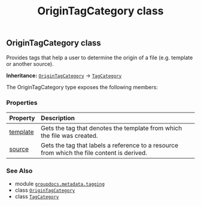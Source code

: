 ﻿---
title: OriginTagCategory class
second_title: GroupDocs.Metadata for Python via .NET API References
description: 
type: docs
url: /python-net/groupdocs.metadata.tagging/origintagcategory/
is_root: false
weight: 50
---

## OriginTagCategory class

Provides tags that help a user to determine the origin of a file (e.g. template or another source).



**Inheritance:** [`OriginTagCategory`](/metadata/python-net/groupdocs.metadata.tagging/origintagcategory) → 
[`TagCategory`](/metadata/python-net/groupdocs.metadata.tagging/tagcategory)



The OriginTagCategory type exposes the following members:

### Properties
| Property | Description |
| :- | :- |
| [template](/metadata/python-net/groupdocs.metadata.tagging/origintagcategory/template) | Gets the tag that denotes the template from which the file was created. |
| [source](/metadata/python-net/groupdocs.metadata.tagging/origintagcategory/source) | Gets the tag that labels a reference to a resource from which the file content is derived. |



### See Also
* module [`groupdocs.metadata.tagging`](..)
* class [`OriginTagCategory`](/metadata/python-net/groupdocs.metadata.tagging/origintagcategory)
* class [`TagCategory`](/metadata/python-net/groupdocs.metadata.tagging/tagcategory)
